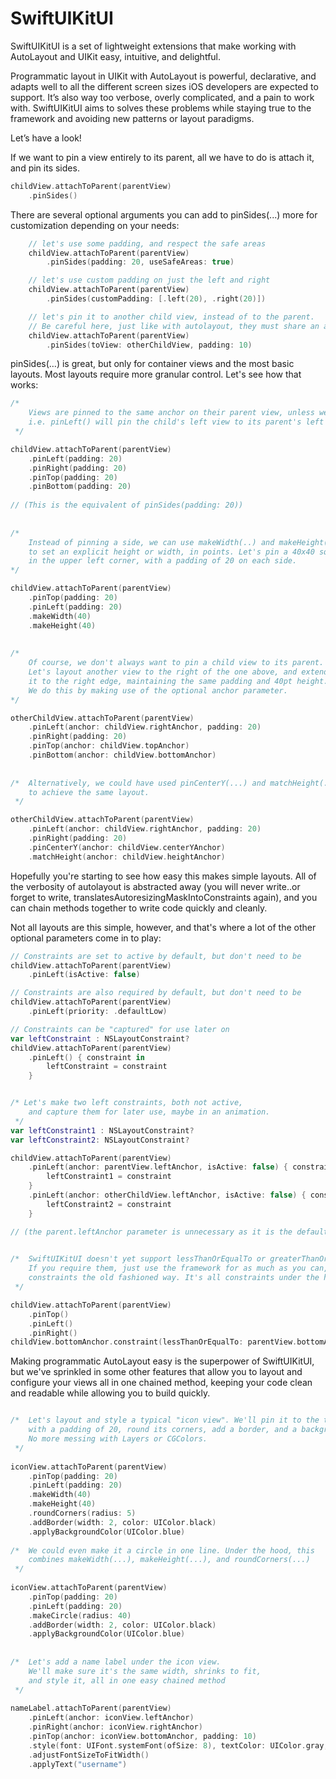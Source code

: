 # SwiftUIKitUI

SwiftUIKitUI is a set of lightweight extensions that make working with AutoLayout and UIKit easy, intuitive, and delightful. 

Programmatic layout in UIKit with AutoLayout is powerful, declarative, and adapts well to all the different screen sizes iOS developers are expected to support. It’s also way too verbose, overly complicated, and a pain to work with. SwiftUIKitUI aims to solves these problems while staying true to the framework and avoiding new patterns or layout paradigms. 

Let’s have a look!

If we want to pin a view entirely to its parent, all we have to do is attach it, and pin its sides. 

```swift
childView.attachToParent(parentView)
    .pinSides()
```

There are several optional arguments you can add to pinSides(...) more for customization depending on your needs:

```swift
    // let's use some padding, and respect the safe areas
    childView.attachToParent(parentView)
        .pinSides(padding: 20, useSafeAreas: true)

    // let's use custom padding on just the left and right
    childView.attachToParent(parentView)
        .pinSides(customPadding: [.left(20), .right(20)])

    // let's pin it to another child view, instead of to the parent.
    // Be careful here, just like with autolayout, they must share an anscestor (parent view)
    childView.attachToParent(parentView)
        .pinSides(toView: otherChildView, padding: 10)
```

pinSides(…) is great, but only for container views and the most basic layouts. Most layouts require more granular control. Let's see how that works:


```swift
/*
    Views are pinned to the same anchor on their parent view, unless we tell them otherwise.
    i.e. pinLeft() will pin the child's left view to its parent's left view.
 */

childView.attachToParent(parentView)
    .pinLeft(padding: 20)
    .pinRight(padding: 20)
    .pinTop(padding: 20)
    .pinBottom(padding: 20)
    
// (This is the equivalent of pinSides(padding: 20))
        
    
/*
    Instead of pinning a side, we can use makeWidth(..) and makeHeight(...)
    to set an explicit height or width, in points. Let's pin a 40x40 square
    in the upper left corner, with a padding of 20 on each side.
*/

childView.attachToParent(parentView)
    .pinTop(padding: 20)
    .pinLeft(padding: 20)
    .makeWidth(40)
    .makeHeight(40)
    
    
/*
    Of course, we don't always want to pin a child view to its parent.
    Let's layout another view to the right of the one above, and extend
    it to the right edge, maintaining the same padding and 40pt height. 
    We do this by making use of the optional anchor parameter.
*/

otherChildView.attachToParent(parentView)
    .pinLeft(anchor: childView.rightAnchor, padding: 20)
    .pinRight(padding: 20)
    .pinTop(anchor: childView.topAnchor)
    .pinBottom(anchor: childView.bottomAnchor)
    
    
/*  Alternatively, we could have used pinCenterY(...) and matchHeight(...)
    to achieve the same layout.
 */

otherChildView.attachToParent(parentView)
    .pinLeft(anchor: childView.rightAnchor, padding: 20)
    .pinRight(padding: 20)
    .pinCenterY(anchor: childView.centerYAnchor)
    .matchHeight(anchor: childView.heightAnchor)
 ```
 
 Hopefully you're starting to see how easy this makes simple layouts. All of the verbosity of autolayout is abstracted away (you will never write..or forget to write, translatesAutoresizingMaskIntoConstraints again), and you can chain methods together to write code quickly and cleanly. 

Not all layouts are this simple, however, and that's where a lot of the other optional parameters come in to play:

```swift
// Constraints are set to active by default, but don't need to be
childView.attachToParent(parentView)
    .pinLeft(isActive: false)

// Constraints are also required by default, but don't need to be
childView.attachToParent(parentView)
    .pinLeft(priority: .defaultLow)

// Constraints can be "captured" for use later on
var leftConstraint : NSLayoutConstraint?
childView.attachToParent(parentView)
    .pinLeft() { constraint in
        leftConstraint = constraint
    }


/* Let's make two left constraints, both not active,
    and capture them for later use, maybe in an animation.
 */
var leftConstraint1 : NSLayoutConstraint?
var leftConstraint2: NSLayoutConstraint?

childView.attachToParent(parentView)
    .pinLeft(anchor: parentView.leftAnchor, isActive: false) { constraint in
        leftConstraint1 = constraint
    }
    .pinLeft(anchor: otherChildView.leftAnchor, isActive: false) { constraint in
        leftConstraint2 = constraint
    }

// (the parent.leftAnchor parameter is unnecessary as it is the default, but is included for clarity)

        
/*  SwiftUIKitUI doesn't yet support lessThanOrEqualTo or greaterThanOrEqualTo constraints.
    If you require them, just use the framework for as much as you can, and write those
    constraints the old fashioned way. It's all constraints under the hood!
 */

childView.attachToParent(parentView)
    .pinTop()
    .pinLeft()
    .pinRight()
childView.bottomAnchor.constraint(lessThanOrEqualTo: parentView.bottomAnchor).isActive = true
```

Making programmatic AutoLayout easy is the superpower of SwiftUIKitUI, but we've sprinkled in some other features that allow you to layout and configure your views all in one chained method, keeping your code clean and readable while allowing you to build quickly. 

```swift

/*  Let's layout and style a typical "icon view". We'll pin it to the top corner
    with a padding of 20, round its corners, add a border, and a background.
    No more messing with Layers or CGColors.
 */
 
iconView.attachToParent(parentView)
    .pinTop(padding: 20)
    .pinLeft(padding: 20)
    .makeWidth(40)
    .makeHeight(40)
    .roundCorners(radius: 5)
    .addBorder(width: 2, color: UIColor.black)
    .applyBackgroundColor(UIColor.blue)
        
/*  We could even make it a circle in one line. Under the hood, this
    combines makeWidth(...), makeHeight(...), and roundCorners(...)
 */
        
iconView.attachToParent(parentView)
    .pinTop(padding: 20)
    .pinLeft(padding: 20)
    .makeCircle(radius: 40)
    .addBorder(width: 2, color: UIColor.black)
    .applyBackgroundColor(UIColor.blue)
        
        
/*  Let's add a name label under the icon view.
    We'll make sure it's the same width, shrinks to fit,
    and style it, all in one easy chained method
 */
        
nameLabel.attachToParent(parentView)
    .pinLeft(anchor: iconView.leftAnchor)
    .pinRight(anchor: iconView.rightAnchor)
    .pinTop(anchor: iconView.bottomAnchor, padding: 10)
    .style(font: UIFont.systemFont(ofSize: 8), textColor: UIColor.gray, alignment: .center)
    .adjustFontSizeToFitWidth()
    .applyText("username")

```
